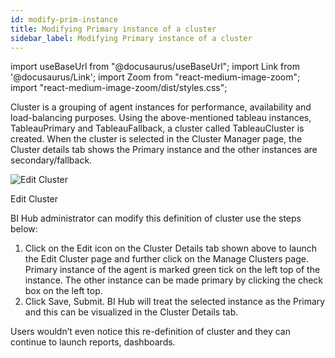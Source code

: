 ```yaml
---
id: modify-prim-instance
title: Modifying Primary instance of a cluster
sidebar_label: Modifying Primary instance of a cluster
---
```


import useBaseUrl from "@docusaurus/useBaseUrl";
import Link from '@docusaurus/Link';
import Zoom from "react-medium-image-zoom";
import "react-medium-image-zoom/dist/styles.css";

Cluster is a grouping of agent instances for performance, availability
and load-balancing purposes. Using the above-mentioned tableau
instances, TableauPrimary and TableauFallback, a cluster called
TableauCluster is created. When the cluster is selected in the Cluster
Manager page, the Cluster details tab shows the Primary instance and the
other instances are secondary/fallback.

  <div class="center">
    <Zoom>
      <img alt="Edit Cluster" src={useBaseUrl('doc-images/admin-guide/admin-functions/mult-instances/clusters.jpg')}/>
    </Zoom>
	<p>Edit Cluster</p>
  </div>

BI Hub administrator can modify this definition of cluster use the steps below:

1. Click on the Edit icon on the Cluster Details tab shown above to launch the Edit Cluster 
   page and further click on the Manage Clusters page. Primary instance of the agent is marked green tick on the left top of the instance. The other instance can be made primary
    by clicking the check box on the left top. 
1. Click Save, Submit. BI Hub will treat the selected instance as the Primary and this can
   be visualized in the Cluster Details tab.

Users wouldn’t even notice this re-definition of cluster and they can continue to launch reports, dashboards.
